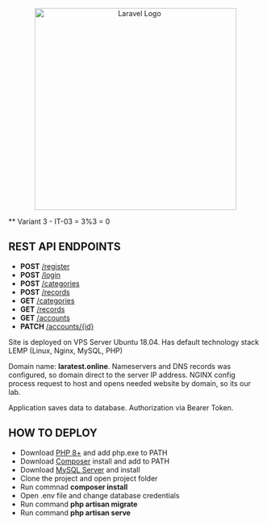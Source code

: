 <p align="center"><a href="https://laravel.com" target="_blank"><img src="https://raw.githubusercontent.com/laravel/art/master/logo-lockup/5%20SVG/2%20CMYK/1%20Full%20Color/laravel-logolockup-cmyk-red.svg" width="400" alt="Laravel Logo"></a></p>

** Variant 3  -  IT-03 = 3%3 = 0

## REST API ENDPOINTS

- **POST** [/register](http://laratest.online/api/v3/login)
- **POST** [/login](http://laratest.online/api/v3/register)
- **POST** [/categories](http://laratest.online/api/v3/categories)
- **POST** [/records](http://laratest.online/api/v3/records)
- **GET** [/categories](http://laratest.online/api/v3/categories)
- **GET** [/records](http://laratest.online/api/v3/records)
- **GET** [/accounts](http://laratest.online/api/v3/accounts)
- **PATCH** [/accounts/{id}](http://laratest.online/api/v3/accounts/1)

Site is deployed on VPS Server Ubuntu 18.04. Has default technology stack LEMP (Linux, Nginx, MySQL, PHP)

Domain name: **laratest.online**. Nameservers and DNS records was configured, so domain direct to the server IP address. NGINX config process request to host and opens needed website by domain, so its our lab.

Application saves data to database.
Authorization via Bearer Token.

## HOW TO DEPLOY
- Download [PHP 8+](https://www.php.net/downloads) and add php.exe to PATH
- Download [Composer](https://getcomposer.org/download/) install and add to PATH
- Download [MySQL Server](https://dev.mysql.com/downloads/mysql/) and install
- Clone the project and open project folder
- Run commnad **composer install**
- Open .env file and change database credentials
- Run command **php artisan migrate**
- Run command **php artisan serve**
